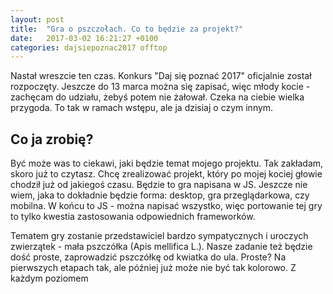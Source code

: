 ```yaml
---
layout: post
title:  "Gra o pszczołach. Co to będzie za projekt?"
date:   2017-03-02 16:21:27 +0100
categories: dajsiepoznac2017 offtop
---
```

Nastał wreszcie ten czas. Konkurs "Daj się poznać 2017" oficjalnie został rozpoczęty. Jeszcze do 13 marca można się zapisać, więc młody kocie - zachęcam do udziału, żebyś potem nie żałował. Czeka na ciebie wielka przygoda. To tak w ramach wstępu, ale ja dzisiaj o czym innym.
## Co ja zrobię?
Być może was to ciekawi, jaki będzie temat mojego projektu. Tak zakładam, skoro już to czytasz. Chcę zrealizować projekt, który po mojej kociej głowie chodził już od jakiegoś czasu. Będzie to gra napisana w JS. Jeszcze nie wiem, jaka to dokładnie będzie forma: desktop, gra przeglądarkowa, czy mobilna. W końcu to JS - można napisać wszystko, więc portowanie tej gry to tylko kwestia zastosowania odpowiednich frameworków.

Tematem gry zostanie przedstawiciel bardzo sympatycznych i uroczych zwierzątek - mała pszczółka (Apis mellifica L.). Nasze zadanie też będzie dość proste, zaprowadzić pszczółkę od kwiatka do ula. Proste? Na pierwszych etapach tak, ale później już może nie być tak kolorowo. Z każdym poziomem 
